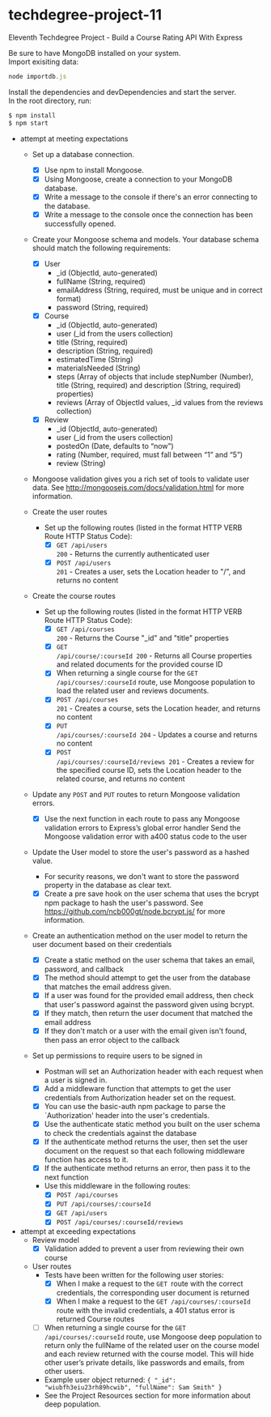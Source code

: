 # techdegree-project-11
Eleventh Techdegree Project - Build a Course Rating API With Express

Be sure to have MongoDB installed on your system.<br>
Import exisiting data:
```javascript
node importdb.js
```
Install the dependencies and devDependencies and start the server.<br>
In the root directory, run:
```sh
$ npm install
$ npm start
```

* attempt at meeting expectations
    * Set up a database connection.
        - [X] Use npm to install Mongoose.
        - [X] Using Mongoose, create a connection to your MongoDB database.
        - [X] Write a message to the console if there's an error connecting to the database.
        - [X] Write a message to the console once the connection has been successfully opened.

    * Create your Mongoose schema and models. Your database schema should match the following requirements:

        - [X] User
            <ul>
                <li>_id (ObjectId, auto-generated)</li>
                <li>fullName (String, required)</li>
                <li>emailAddress (String, required, must be unique and in correct format)</li>
                <li>password (String, required)</li>
            </ul>
        - [X] Course
            <ul>
                <li>_id (ObjectId, auto-generated)</li>
                <li>user (_id from the users collection)</li>
                <li>title (String, required)</li>
                <li>description (String, required)</li>
                <li>estimatedTime (String)</li>
                <li>materialsNeeded (String)</li>
                <li>steps (Array of objects that include stepNumber (Number), title (String, required) and description (String, required) properties)</li>
                <li>reviews (Array of ObjectId values, _id values from the reviews collection)</li>
            </ul>
        - [X] Review
            <ul>
            <li>_id (ObjectId, auto-generated)</li>
            <li>user (_id from the users collection)</li>
            <li>postedOn (Date, defaults to “now”)</li>
            <li>rating (Number, required, must fall between “1” and “5”)</li>
            <li>review (String)</li>
            </ul>
    * Mongoose validation gives you a rich set of tools to validate user data. See http://mongoosejs.com/docs/validation.html for more information.

    * Create the user routes

        * Set up the following routes (listed in the format HTTP VERB Route HTTP Status Code):
            - [X] <code>GET /api/users 200</code> - Returns the currently authenticated user
            - [X] <code>POST /api/users 201</code> - Creates a user, sets the Location header to "/", and returns no content

    * Create the course routes

        * Set up the following routes (listed in the format HTTP VERB Route HTTP Status Code):
            - [X] <code>GET /api/courses 200</code> - Returns the Course "_id" and "title" properties
            - [X] <code>GET /api/course/:courseId 200</code> - Returns all Course properties and related documents for the provided course ID
            - [X] When returning a single course for the <code>GET /api/courses/:courseId</code> route, use Mongoose population to load the related user and reviews documents.
            - [X] <code>POST /api/courses 201</code> - Creates a course, sets the Location header, and returns no content
            - [X] <code>PUT /api/courses/:courseId 204</code> - Updates a course and returns no content
            - [X] <code>POST /api/courses/:courseId/reviews 201</code> - Creates a review for the specified course ID, sets the Location header to the related course, and returns no content

    * Update any <code>POST</code> and <code>PUT</code> routes to return Mongoose validation errors.

        - [X] Use the next function in each route to pass any Mongoose validation errors to Express’s global error handler
        Send the Mongoose validation error with a400 status code to the user

    * Update the User model to store the user's password as a hashed value.

        * For security reasons, we don't want to store the password property in the database as clear text.
        - [X] Create a pre save hook on the user schema that uses the bcrypt npm package to hash the user's password.
        See https://github.com/ncb000gt/node.bcrypt.js/ for more information.

    * Create an authentication method on the user model to return the user document based on their credentials

        - [X] Create a static method on the user schema that takes an email, password, and callback
        - [X] The method should attempt to get the user from the database that matches the email address given.
        - [X] If a user was found for the provided email address, then check that user's password against the password given using bcrypt.
        - [X] If they match, then return the user document that matched the email address
        - [X] If they don't match or a user with the email given isn’t found, then pass an error object to the callback

    * Set up permissions to require users to be signed in
        * Postman will set an Authorization header with each request when a user is signed in.
        - [X] Add a middleware function that attempts to get the user credentials from Authorization header set on the request.
        - [X] You can use the basic-auth npm package to parse the `Authorization' header into the user's credentials.
        - [X] Use the authenticate static method you built on the user schema to check the credentials against the database
        - [X] If the authenticate method returns the user, then set the user document on the request so that each following middleware function has access to it.
        - [X] If the authenticate method returns an error, then pass it to the next function
        * Use this middleware in the following routes:
            - [X] ```POST /api/courses```
            - [X] ```PUT /api/courses/:courseId```
            - [X] ```GET /api/users```
            - [X] ```POST /api/courses/:courseId/reviews```

* attempt at exceeding expectations
    * Review model
        - [X] Validation added to prevent a user from reviewing their own course
    * User routes
        * Tests have been written for the following user stories:
            - [X] When I make a request to the <code>GET </code>route with the correct credentials, the corresponding user document is returned
            - [X] When I make a request to the <code>GET /api/courses/:courseId</code> route with the invalid credentials, a 401 status error is returned
    Course routes
        - [ ] When returning a single course for the <code>GET /api/courses/:courseId</code> route, use Mongoose deep population to return only the fullName of the related user on the course model and each review returned with the course model. This will hide other user’s private details, like passwords and emails, from other users.
        * Example user object returned: <code>{ "_id": "wiubfh3eiu23rh89hcwib", "fullName": Sam Smith" } </code>
        * See the Project Resources section for more information about deep population.


